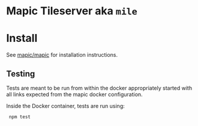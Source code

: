 # Mapic Tileserver aka `mile`


# Install
See [mapic/mapic](https://github.com/mapic/mapic) for installation instructions.


## Testing

Tests are meant to be run from within the docker appropriately
started with all links expected from the mapic docker
configuration.

Inside the Docker container, tests are run using:

```sh
 npm test
````
